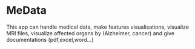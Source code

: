 # MeData
This app can handle medical data, make features visualisations, visualize MRI files, visualize affected organs by (Alzheimer, cancer) and give documentations (pdf,excel,word...)
